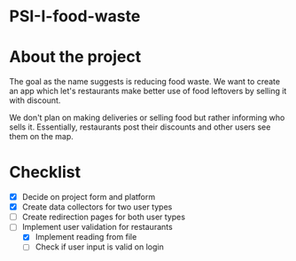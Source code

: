 # PSI-I-food-waste

# About the project
The goal as the name suggests is reducing food waste. We want to create an app which
let's restaurants make better use of food leftovers by selling it with discount. 

We don't plan on making deliveries or selling food but rather informing who sells it.
Essentially, restaurants post their discounts and other users see them on the map.

# Checklist
- [x] Decide on project form and platform
- [x] Create data collectors for two user types
- [ ] Create redirection pages for both user types
- [ ] Implement user validation for restaurants
    - [x] Implement reading from file
    - [ ] Check if user input is valid on login